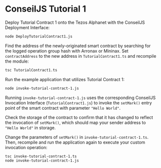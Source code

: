 # ConseilJS Tutorial 1
Deploy Tutorial Contract 1 onto the Tezos Alphanet with the ConseilJS Deployment Interface:
```bash
node DeployTutorialContract1.js
```

Find the address of the newly-originated smart contract by searching for the logged operation group hash with Arronax or Mininax. Set `contractAddress` to the new address in `TutorialContract1.ts` and recompile the module:
```bash
tsc TutorialContract1.ts
```

Run the example application that utilizes Tutorial Contract 1:
```bash
node invoke-tutorial-contract-1.js
```

Running `invoke-tutorial-contract-1.js` uses the corresponding ConseilJS Invocation Interface (`TutorialContract1.js`) to invoke the `setMark()` entry point of the smart contract with parameter `"Hello World"`.

Check the storage of the contract to confirm that it has changed to reflect the invocation of `setMark()`, which should map your sender address to `"Hello World"` in storage.

Change the parameters of `setMark()` in `invoke-tutorial-contract-1.ts`. Then, recompile and run the application again to execute your custom invocation operation:
```bash
tsc invoke-tutorial-contract-1.ts
node invoke-tutorial-contract-1.js
```